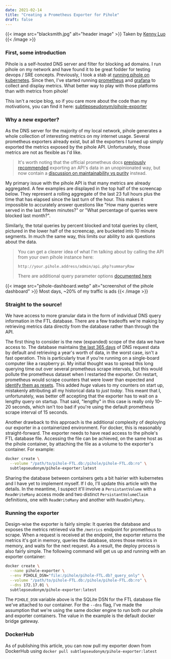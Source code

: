 ```yaml
---
date: 2021-02-14
title: "Creating a Prometheus Exporter for Pihole"
draft: false
---
```

{{< image src="blacksmith.jpg" alt="header image" >}}
Taken by [Kenny Luo](https://web.archive.org/web/20220819181420/http://kennyluo.com/)
{{< /image >}}

### First, some introduction
Pihole is a self-hosted DNS server and filter for blocking ad domains. I run pihole on my network and have found it to be great fodder for testing devops / SRE concepts. Previously, I took a stab at [running pihole on kubernetes](/articles/pihole-on-k8s). Since then, I've started running [prometheus](https://prometheus.io/) and [grafana](https://grafana.com/) to collect and display metrics. What better way to play with those platforms than with metrics from pihole!

This isn't a recipe blog, so if you care more about the code than my motivations, you can find it here: [subtlepseudonym/pihole-exporter](https://github.com/subtlepseudonym/pihole-exporter)

### Why a new exporter?
As the DNS server for the majority of my local network, pihole generates a whole collection of interesting metrics on my internet usage. Several prometheus exporters already exist, but all the exporters I turned up simply exported the metrics exposed by the pihole API. Unfortunately, those metrics are not as flexible as I'd like.

> It's worth noting that the official prometheus docs [previously recommended](https://github.com/prometheus-net/prometheus-net/issues/63#issuecomment-360070401) exporting an API's data in an unopinionated way, but now contain a [discussion on maintainability vs purity](https://prometheus.io/docs/instrumenting/writing_exporters/#maintainability-and-purity) instead.

My primary issue with the pihole API is that many metrics are already aggregated. A few examples are displayed in the top half of the screencap below. They represent a rolling aggregate of the last 23 full hours plus the time that has elapsed since the last turn of the hour. This makes it impossible to accurately answer questions like "How many queries were served in the last fifteen minutes?" or "What percentage of queries were blocked last month?".

Similarly, the total queries by percent blocked and total queries by client, pictured in the lower half of the screencap, are bucketed into 10 minute segments. In much the same way, this limits our ability to ask questions about the data.

> You can get a clearer idea of what I'm talking about by calling the API from your own pihole instance here:
>
> `http://your.pihole.address/admin/api.php?summaryRaw`
>
> There are additional query parameter options [documented here](https://discourse.pi-hole.net/t/pi-hole-api/1863)

{{< image src="pihole-dashboard.webp" alt="screenshot of the pihole dashboard" >}}
Most days, ~20% of my traffic is ads
{{< /image >}}

### Straight to the source!

We have access to more granular data in the form of individual DNS query information in the FTL database. There are a few tradeoffs we're making by retrieving metrics data directly from the database rather than through the API.

The first thing to consider is the new (expanded) scope of the data we have access to. The database maintains [the last 365 days](https://docs.pi-hole.net/ftldns/configfile/#maxdbdays) of DNS request data by default and retrieving a year's worth of data, in the worst case, isn't a fast operation. This is particularly true if you're running on a single-board computer like a raspberry pi. My initial thought was to spread this long querying time out over several prometheus scrape intervals, but this would pollute the prometheus dataset when I restarted the exporter. On restart, prometheus would scrape counters that were lower than expected and [identify them as resets](https://www.robustperception.io/how-does-a-prometheus-counter-work). This added _huge_ values to my counters on start up, mistakenly attributing all my historical data to _just today_. This meant that I, unfortunately, was better off accepting that the exporter has to wait on a lengthy query on startup. That said, "lengthy" in this case is really only 10–20 seconds, which isn't too bad if you're using the default prometheus scrape interval of 15 seconds.

Another drawback to this approach is the additional complexity of deploying our exporter in a containerized environment. For docker, this is reasonably straight-forward. The exporter needs to have read access to the pihole's FTL database file. Accessing the file can be achieved, on the same host as the pihole container, by attaching the file as a volume to the exporter's container. For example:

```bash
docker create \
  --volume "/path/to/pihole-FTL.db:/pihole/pihole-FTL.db:ro" \
  subtlepseudonym/pihole-exporter:latest
```

Sharing the database between containers gets a bit hairier with kubernetes and I have yet to implement myself. If I do, I'll update this article with the details. In the meantime, I suspect it'll involve a `PersistantVolume` with a `ReadWriteMany` access mode and two distinct `PersistantVolumeClaim` definitions, one with `ReadWriteMany` and another with `ReadOnlyMany`.

### Running the exporter

Design-wise the exporter is fairly simple: It queries the database and exposes the metrics retrieved via the `/metrics` endpoint for prometheus to scrape. When a request is received at the endpoint, the exporter returns the metrics it's got in memory, queries the database, stores those metrics in memory, and waits for the next request. As a result, the deploy process is also fairly simple. The following command will get us up and running with an exporter container:

```bash
docker create \
  --name pihole-exporter \
  --env PIHOLE_DSN="file:/pihole/pihole-FTL.db?_query_only" \
  --volume "/path/to/pihole-FTL.db:/pihole/pihole-FTL.db:ro" \
  --dns 172.17.01 \
  subtlepseudonym/pihole-exporter:latest
```

The `PIHOLE_DSN` variable above is the SQLite DSN for the FTL database file we've attached to our container.
For the `--dns` flag, I've made the assumption that we're using the same docker engine to run both our pihole and exporter containers. The value in the example is the default docker bridge gateway.

### DockerHub

As of publishing this article, you can now pull my exporter down from DockerHub using `docker pull subtlepseudonym/pihole-exporter:latest`
